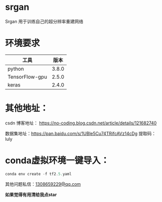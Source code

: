 # srgan
Srgan 用于训练自己的超分辨率重建网络

# 环境要求
工具   | 版本
-------- | -----
python  | 3.8.0
TensorFlow-gpu  | 2.5.0
keras | 2.4.0

# 其他地址：
csdn 博客地址： https://no-coding.blog.csdn.net/article/details/121682740

数据集地址：https://pan.baidu.com/s/1UBle5Cu74TRifcAVz14cDg 提取码：luly

# conda虚拟环境一键导入：

```javascript
conda env create -f tf2.5.yaml
```
其他问题私信：1308659229@qq.com

**如果觉得有用清给我点star**
